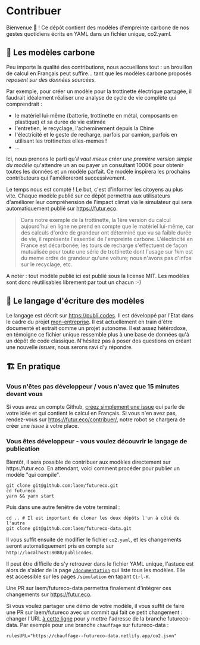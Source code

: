 # Contribuer

Bienvenue 👋 ! Ce dépôt contient des modèles d'empreinte carbone de nos gestes quotidiens écrits en YAML dans un fichier unique, co2.yaml.

## 💾 Les modèles carbone

Peu importe la qualité des contributions, nous accueillons tout : un brouillon de calcul en Français peut suffire... tant que les modèles carbone proposés *reposent sur des données sourcées*.

Par exemple, pour créer un modèle pour la trottinette électrique partagée, il faudrait idéalement réaliser une analyse de cycle de vie complète qui comprendrait :

- le matériel lui-même (batterie, trottinette en métal, composants en plastique) et sa durée de vie estimée
- l'entretien, le recyclage, l'acheminement depuis la Chine
- l'électricité et le geste de recharge, parfois par camion, parfois en utilisant les trottinettes elles-memes !
- ...

Ici, nous prenons le parti qu'*il vaut mieux créer une première version simple du modèle* qu'attendre un an ou payer un consultant 1000€ pour obtenir toutes les données et un modèle parfait. Ce modèle inspirera les prochains contributeurs qui l'amélioreront successivement.

Le temps nous est compté ! Le but, c'est d'informer les citoyens au plus vite. Chaque modèle publié sur ce dépôt permettra aux utilisateurs d'améliorer leur compréhension de l'impact climat via le simulateur qui sera automatiquement publié sur https://futur.eco.

> Dans notre exemple de la trottinette, la 1ère version du calcul aujourd'hui en ligne ne prend en compte que le matériel lui-même, car des calculs d'ordre de grandeur ont déterminé que vu sa faible durée de vie, il représente l'essentiel de l'empreinte carbone. L'électricité en France est décarbonée; les tours de recharge s'effectuent de façon mutualisée pour toute une série de trottinette dont l'usage sur 1km est du meme ordre de grandeur qu'une voiture; nous n'avons pas d'infos sur le recyclage, etc.

A noter : tout modèle publié ici est publié sous la license MIT. Les modèles sont donc réutilisables librement par tout un chacun :-)

## 🔣 Le langage d'écriture des modèles

Le langage est décrit sur https://publi.codes. Il est développé par l'Etat dans le cadre du projet [mon-entreprise](https://github.com/betagouv/mon-entreprise). Il est actuellement en train d'être documenté et extrait comme un projet autonome. Il est assez hétérodoxe, en témoigne ce fichier unique ressemble plus à une base de données qu'à un dépôt de code classique. N'hésitez pas à poser des questions en créant une nouvelle *issues*, nous serons ravi d'y répondre.


## 🏗️ En pratique

### Vous n'êtes pas développeur / vous n'avez que 15 minutes devant vous

Si vous avez un compte Github, [créez simplement une issue](https://github.com/laem/futureco-data/issues/new) qui parle de votre idée et qui contient le calcul en Français.
Si vous n'en avez pas, rendez-vous sur https://futur.eco/contribuer/, notre robot se chargera de créer une *issue* à votre place.

### Vous êtes développeur - vous voulez découvrir le langage de publication

Bientôt, il sera possible de contribuer aux modèles directement sur https:/futur.eco. En attendant, voici comment procéder pour publier un modèle "qui compile".

```
git clone git@github.com:laem/futureco.git
cd futureco
yarn && yarn start
```

Puis dans une autre fenêtre de votre terminal :

```
cd .. # Il est important de cloner les deux dépôts l'un à côté de l'autre
git clone git@github.com:laem/futureco-data.git
```

Il vous suffit ensuite de modifier le fichier `co2.yaml`, et les changements seront automatiquement pris en compte sur `http://localhost:8080/publicodes`.

Il peut être difficile de s'y retrouver dans le fichier YAML unique, l'astuce est alors de s'aider de la page [`/documentation`](https://futur.eco/documentation) qui liste tous les modèles. Elle est accessible sur les pages `/simulation` en tapant `Ctrl-K`.

Une PR sur laem/futureco-data permettra finalement d'intégrer ces changements sur https://futur.eco.

Si vous voulez partager une démo de votre modèle, il vous suffit de faire une PR sur laem/futureco avec un commit qui fait ce petit changement : changer l'URL [à cette ligne](https://github.com/laem/futureco/blob/master/source/sites/publicodes/App.js#L24) pour y mettre l'adresse de la branche futureco-data. Par exemple pour une branche `chauffage` sur futureco-data :

```
rulesURL="https://chauffage--futureco-data.netlify.app/co2.json"
```
